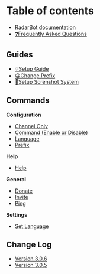 # Table of contents

* [RadarBot documentation](README.md)
* [❓Frequently Asked Questions](frequently-asked-questions.md)

## Guides

* [💡Setup Guide](guides/setup-guide.md)
* [😀Change Prefix](guides/change-prefix.md)
* [📸Setup Screnshot System](guides/setup-screenshots.md)

## Commands
**Configuration**

* [Channel Only](commands/configuration/channelonly.md)
* [Command (Enable or Disable)](commands/configuration/command.md)
* [Language](commands/configuration/language.md)
* [Prefix](commands/configuration/prefix.md)

**Help**
* [Help](commands/help/help.md)

**General**

* [Donate](commands/general/donate.md)
* [Invite](commands/general/invite.md)
* [Ping](commands/general/ping.md)

**Settings**
* [Set Language](commands/settings/setlanguage.md)



## Change Log
* [Version 3.0.6](changelog/V.3.0.6.md)
* [Version 3.0.5](changelog/V.3.0.5.md)